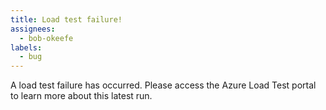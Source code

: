 ```yaml
---
title: Load test failure!
assignees:
  - bob-okeefe
labels:
  - bug
---
```

A load test failure has occurred. Please access the Azure Load Test portal to learn more about this latest run.
